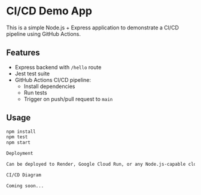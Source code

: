 # CI/CD Demo App

This is a simple Node.js + Express application to demonstrate a CI/CD pipeline using GitHub Actions.

## Features

- Express backend with `/hello` route
- Jest test suite
- GitHub Actions CI/CD pipeline:
  - Install dependencies
  - Run tests
  - Trigger on push/pull request to `main`

## Usage

```bash
npm install
npm test
npm start

Deployment

Can be deployed to Render, Google Cloud Run, or any Node.js-capable cloud platform.

CI/CD Diagram

Coming soon...